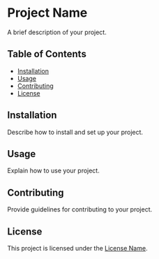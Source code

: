 # Project Name

A brief description of your project.

## Table of Contents

- [Installation](#installation)
- [Usage](#usage)
- [Contributing](#contributing)
- [License](#license)

## Installation

Describe how to install and set up your project.

## Usage

Explain how to use your project.

## Contributing

Provide guidelines for contributing to your project.

## License

This project is licensed under the [License Name](LICENSE).
